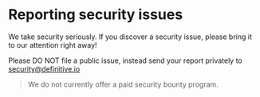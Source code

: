 
# Reporting security issues

We take security seriously. If you discover a security issue, please bring it to our attention right away!

Please DO NOT file a public issue, instead send your report privately to security@definitive.io

> We do not currently offer a paid security bounty program.